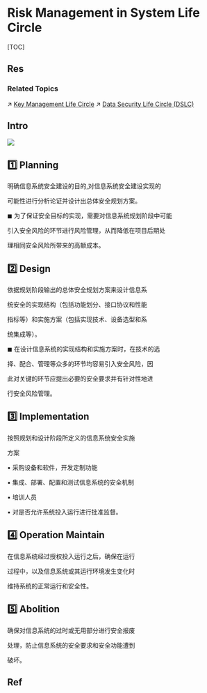 # Risk Management in System Life Circle

[TOC]



## Res
### Related Topics
↗ [Key Management Life Circle](../../🚬%20Cryptology%20&%20Secure%20Communication/Key%20Management/Key%20Management%20Life%20Circle.md)
↗ [Data Security Life Circle (DSLC)](../../Data%20Security/Data%20Security%20Life%20Circle%20(DSLC).md)



## Intro
![](../../../../../Assets/Pics/Screenshot%202023-10-08%20at%2011.31.06AM.png)



## 1️⃣ Planning
明确信息系统安全建设的目的,对信息系统安全建设实现的

可能性进行分析论证并设计出总体安全规划方案。

◼ 为了保证安全目标的实现，需要对信息系统规划阶段中可能

引入安全风险的环节进行风险管理，从而降低在项目后期处

理相同安全风险所带来的高额成本。



## 2️⃣ Design
依据规划阶段输出的总体安全规划方案来设计信息系

统安全的实现结构（包括功能划分、接口协议和性能

指标等）和实施方案（包括实现技术、设备选型和系

统集成等）。

◼ 在设计信息系统的实现结构和实施方案时，在技术的选

择、配合、管理等众多的环节均容易引入安全风险，因

此对关键的环节应提出必要的安全要求并有针对性地进

行安全风险管理。



## 3️⃣ Implementation
按照规划和设计阶段所定义的信息系统安全实施

方案

▪ 采购设备和软件，开发定制功能

▪ 集成、部署、配置和测试信息系统的安全机制

▪ 培训人员

▪ 对是否允许系统投入运行进行批准监督。


## 4️⃣ Operation Maintain
在信息系统经过授权投入运行之后，确保在运行

过程中，以及信息系统或其运行环境发生变化时

维持系统的正常运行和安全性。


## 5️⃣ Abolition
确保对信息系统的过时或无用部分进行安全报废

处理，防止信息系统的安全要求和安全功能遭到

破坏。



## Ref

